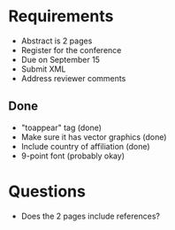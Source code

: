 # Requirements

* Abstract is 2 pages
* Register for the conference
* Due on September 15
* Submit XML
* Address reviewer comments

## Done

* "toappear" tag (done)
* Make sure it has vector graphics (done)
* Include country of affiliation (done)
* 9-point font (probably okay)

# Questions

* Does the 2 pages include references?

